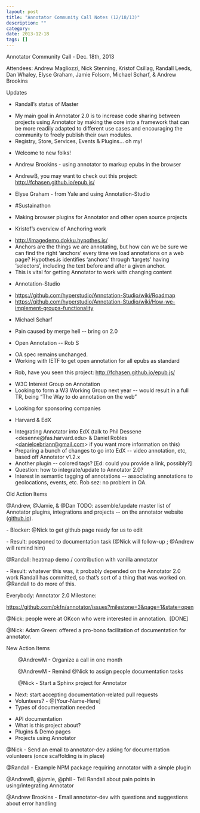 ```yaml
---
layout: post
title: "Annotator Community Call Notes (12/18/13)"
description: ""
category: 
date: 2013-12-18
tags: []
---
```


<body class="c8"><div><p class="c21 c1"><span></span></p></div><p class="c1"><span class="c0"></span></p><p class="c21 c18"><span class="c11">Annotator Community Call </span><span class="c4 c11">- </span><span class="c4">Dec. 18th, 2013</span></p><p class="c18 c21"><span class="c11">Attendees</span><span>: Andrew Magliozzi, Nick Stenning, Kristof Csillag, Randall Leeds, Dan Whaley, Elyse Graham, Jamie Folsom, Michael Scharf, &amp; Andrew Brookins</span></p><p class="c1"><span class="c0"></span></p><p class="c1"><span class="c0"></span></p><p class="c18"><span class="c0">Updates</span></p><ul class="c3 lst-kix_m8rvzge8gvuq-0 start"><li class="c15"><span class="c2">Randall&rsquo;s status of Master</span></li></ul><ul class="c3 lst-kix_m8rvzge8gvuq-1 start"><li class="c12"><span class="c2">My main goal in Annotator 2.0 is to increase code sharing between projects using Annotator by making the core into a framework that can be more readily adapted to different use cases and encouraging the community to freely publish their own modules.</span></li><li class="c12"><span class="c2">Registry, Store, Services, Events &amp; Plugins&hellip; oh my! </span></li></ul><ul class="c3 lst-kix_m8rvzge8gvuq-0"><li class="c15"><span class="c2">Welcome to new folks!</span></li></ul><ul class="c3 lst-kix_m8rvzge8gvuq-1"><li class="c12"><span class="c2 c4">Andrew Brookins </span><span class="c2">- using annotator to markup epubs in the browser</span></li></ul><ul class="c3 lst-kix_m8rvzge8gvuq-2 start"><li class="c10"><span class="c2">AndrewB, you may want to check out this project: </span><span class="c19"><a class="c9" href="http://www.google.com/url?q=http%3A%2F%2Ffchasen.github.io%2Fepub.js%2F&amp;sa=D&amp;sntz=1&amp;usg=AFQjCNEvTdTSgnvie9tITE-Rt_765SdZiA">http://fchasen.github.io/epub.js/</a></span></li></ul><ul class="c3 lst-kix_m8rvzge8gvuq-1"><li class="c12"><span class="c2 c4">Elyse Graham </span><span class="c2">- from Yale and using Annotation-Studio</span></li></ul><ul class="c3 lst-kix_m8rvzge8gvuq-0"><li class="c15"><span class="c2">#Sustainathon</span></li></ul><ul class="c3 lst-kix_m8rvzge8gvuq-1"><li class="c12"><span class="c2">Making browser plugins for Annotator and other open source projects</span></li></ul><ul class="c3 lst-kix_m8rvzge8gvuq-0"><li class="c15"><span class="c2">Kristof&rsquo;s overview of Anchoring work</span></li></ul><ul class="c3 lst-kix_m8rvzge8gvuq-1"><li class="c12"><span class="c17"><a class="c9" href="http://www.google.com/url?q=http%3A%2F%2Fimagedemo.dokku.hypothes.is%2F&amp;sa=D&amp;sntz=1&amp;usg=AFQjCNFmZAp-6H6dgVmSagCTXxu3USeD3g">http://imagedemo.dokku.hypothes.is/</a></span></li><li class="c12"><span class="c2">Anchors are the things we are annotating, but how can we be sure we can find the right &lsquo;anchors&rsquo; every time we load annotations on a web page? Hypothes.is identifies &lsquo;anchors&rsquo; through &lsquo;targets&rsquo; having &lsquo;selectors&rsquo;, including the text before and after a given anchor.</span></li><li class="c12"><span class="c2">This is vital for getting Annotator to work with changing content</span></li></ul><ul class="c3 lst-kix_m8rvzge8gvuq-0"><li class="c15"><span class="c2">Annotation-Studio</span></li></ul><ul class="c3 lst-kix_m8rvzge8gvuq-1"><li class="c12"><span class="c17"><a class="c9" href="https://www.google.com/url?q=https%3A%2F%2Fgithub.com%2Fhyperstudio%2FAnnotation-Studio%2Fwiki%2FRoadmap&amp;sa=D&amp;sntz=1&amp;usg=AFQjCNFETzcc96zVXOLm0VtbfMlKZ2Q3nw">https://github.com/hyperstudio/Annotation-Studio/wiki/Roadmap</a></span></li><li class="c12"><span class="c17"><a class="c9" href="https://www.google.com/url?q=https%3A%2F%2Fgithub.com%2Fhyperstudio%2FAnnotation-Studio%2Fwiki%2FHow-we-implement-groups-functionality&amp;sa=D&amp;sntz=1&amp;usg=AFQjCNENjtXsHwjppNq6n3r_DYrBEzdWXA">https://github.com/hyperstudio/Annotation-Studio/wiki/How-we-implement-groups-functionality</a></span><span class="c2">&nbsp;&nbsp;&nbsp;&nbsp;&nbsp;&nbsp;&nbsp;&nbsp;</span></li></ul><ul class="c3 lst-kix_m8rvzge8gvuq-0"><li class="c15"><span class="c2">Michael Scharf</span></li></ul><ul class="c3 lst-kix_m8rvzge8gvuq-1"><li class="c12"><span class="c2">Pain caused by merge hell -- bring on 2.0</span></li></ul><ul class="c3 lst-kix_m8rvzge8gvuq-0"><li class="c6 c20"><span class="c2">Open Annotation -- Rob S</span></li></ul><ul class="c3 lst-kix_m8rvzge8gvuq-1"><li class="c5"><span class="c2">OA spec remains unchanged.</span></li><li class="c5"><span class="c2">Working with IETF to get open annotation for all epubs as standard</span></li></ul><ul class="c3 lst-kix_m8rvzge8gvuq-2"><li class="c10"><span class="c2">Rob, have you seen this project: </span><span class="c19"><a class="c9" href="http://www.google.com/url?q=http%3A%2F%2Ffchasen.github.io%2Fepub.js%2F&amp;sa=D&amp;sntz=1&amp;usg=AFQjCNEvTdTSgnvie9tITE-Rt_765SdZiA">http://fchasen.github.io/epub.js/</a></span></li></ul><ul class="c3 lst-kix_m8rvzge8gvuq-1"><li class="c5"><span class="c2">W3C Interest Group on Annotation</span></li><li class="c5"><span class="c2">Looking to form a W3 Working Group next year -- would result in a full TR, being &ldquo;The Way to do annotation on the web&rdquo;</span></li></ul><ul class="c3 lst-kix_m8rvzge8gvuq-2"><li class="c10"><span class="c2">Looking for sponsoring companies</span></li></ul><ul class="c3 lst-kix_m8rvzge8gvuq-0"><li class="c6 c20"><span class="c2">Harvard &amp; EdX</span></li></ul><ul class="c3 lst-kix_m8rvzge8gvuq-1"><li class="c5"><span class="c2">Integrating Annotator into EdX (talk to Phil Dessene &lt;desenne@fas.harvard.edu&gt; &amp; Daniel Robles &lt;</span><span class="c17"><a class="c9" href="mailto:danielcebrianr@gmail.com">danielcebrianr@gmail.com</a></span><span class="c2">&gt; if you want more information on this)</span></li><li class="c5"><span class="c2">Preparing a bunch of changes to go into EdX -- video annotation, etc, based off Annotator v1.2.x</span></li><li class="c5"><span class="c2">Another plugin -- colored tags? [Ed: could you provide a link, possibly?]</span></li><li class="c5"><span class="c2">Question: how to integrate/update to Annotator 2.0?</span></li><li class="c5"><span class="c2">Interest in semantic tagging of annotations -- associating annotations to geolocations, events, etc. Rob sez: no problem in OA.</span></li></ul><p class="c1"><span class="c0"></span></p><p class="c18"><span class="c0">Old Action Items</span></p><p class="c1"><span class="c0"></span></p><p class="c6"><span class="c0">@Andrew, @Jamie, &amp; @Dan </span><span class="c2">TODO</span><span class="c0">: </span><span class="c2">assemble/update master list of Annotator plugins, integrations and projects -- on the annotator website (</span><span class="c17"><a class="c9" href="http://www.google.com/url?q=http%3A%2F%2Fgithub.io%2F&amp;sa=D&amp;sntz=1&amp;usg=AFQjCNHJLPdyvw_NEABtLj2QmirYxOgfVw">github.io</a></span><span class="c2">).</span></p><p class="c6"><span class="c2">- Blocker</span><span class="c0">: @Nick </span><span class="c2">to get github page ready for us to edit</span></p><p class="c6"><span class="c2">- Result: postponed to documentation task (@Nick will follow-up ; @Andrew will remind him)</span></p><p class="c6 c16"><span class="c2"></span></p><p class="c6 c16"><span class="c0"></span></p><p class="c6"><span class="c0">@</span><span class="c11 c14">Randall</span><span class="c0">: </span><span class="c2">heatmap demo / contribution with vanilla annotator</span></p><p class="c6 c16"><span class="c2"></span></p><p class="c6"><span class="c2">- Result: whatever this was, it probably depended on the Annotator 2.0 work Randall has committed, so that&rsquo;s sort of a thing that was worked on. @Randall to do more of this.</span></p><p class="c1"><span class="c0"></span></p><p class="c6"><span class="c0">Everybody: </span><span class="c2">Annotator 2.0 Milestone</span><span class="c0">:</span></p><p class="c6"><span class="c17 c11"><a class="c9" href="https://www.google.com/url?q=https%3A%2F%2Fgithub.com%2Fokfn%2Fannotator%2Fissues%3Fmilestone%3D3%26page%3D1%26state%3Dopen&amp;sa=D&amp;sntz=1&amp;usg=AFQjCNENLO0YROUroy6iG_kEiH9nPjpkLg">https://github.com/okfn/annotator/issues?milestone=3&amp;page=1&amp;state=open</a></span></p><p class="c6 c16"><span class="c11 c17"><a class="c9" href="https://www.google.com/url?q=https%3A%2F%2Fgithub.com%2Fokfn%2Fannotator%2Fissues%3Fmilestone%3D3%26page%3D1%26state%3Dopen&amp;sa=D&amp;sntz=1&amp;usg=AFQjCNENLO0YROUroy6iG_kEiH9nPjpkLg"></a></span></p><p class="c6"><span class="c0 c13">@Nick: </span><span class="c2 c13">people were at OKcon who were interested in annotation. &nbsp;[DONE]</span></p><p class="c6"><span class="c0">@Nick: </span><span class="c2">Adam Green: offered a pro-bono facilitation of documentation for annotator</span><span class="c0">.</span></p><p class="c6 c16"><span class="c0"></span></p><p class="c1"><span></span></p><p class="c18"><span class="c0">New Action Items</span></p><p class="c1"><span class="c0"></span></p><p class="c18"><span class="c0">&nbsp;&nbsp;&nbsp;&nbsp;&nbsp;&nbsp;&nbsp;&nbsp;@AndrewM </span><span class="c2">- Organize a call in one month</span></p><p class="c18"><span class="c2">&nbsp;&nbsp;&nbsp;&nbsp;&nbsp;&nbsp;&nbsp;&nbsp;</span><span class="c0">@AndrewM </span><span class="c2">- Remind </span><span class="c0">@Nick</span><span class="c2">&nbsp;to assign people documentation tasks</span></p><p class="c18"><span class="c2">&nbsp;&nbsp;&nbsp;&nbsp;&nbsp;&nbsp;&nbsp;&nbsp;</span><span class="c0">@Nick </span><span class="c2">- Start a Sphinx project for Annotator</span></p><ul class="c3 lst-kix_oai2j5g85c42-0 start"><li class="c5"><span class="c0">Next</span><span class="c2">: start accepting documentation-related pull requests</span></li><li class="c5"><span class="c0">Volunteers? - @[Your-Name-Here]</span></li><li class="c5"><span class="c2">Types of documentation needed</span></li></ul><ul class="c3 lst-kix_oai2j5g85c42-1 start"><li class="c10"><span class="c2">API documentation</span></li><li class="c10"><span class="c2">What is this project about?</span></li><li class="c10"><span class="c2">Plugins &amp; Demo pages</span></li><li class="c10"><span class="c2">Projects using Annotator</span></li></ul><p class="c6"><span class="c0">@Nick - </span><span class="c2">Send an email to annotator-dev asking for documentation volunteers (once scaffolding is in place)</span></p><p class="c6"><span class="c0">@Randall</span><span class="c2">&nbsp;- Example NPM package requiring annotator with a simple plugin</span></p><p class="c7"><span class="c0">@AndrewB, @jamie, @phil - </span><span class="c2">Tell Randall about pain points in using/integrating Annotator</span><span class="c0">&nbsp;</span></p><p class="c7"><span class="c0">@Andrew Brookins </span><span class="c2">- Email annotator-dev with questions and suggestions about error handling</span></p><p class="c1"><span class="c0"></span></p><p class="c1"><span></span></p></body>